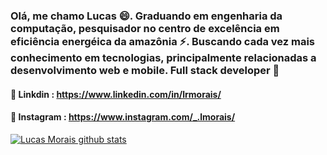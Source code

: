 ### Olá, me chamo Lucas 😄. Graduando em engenharia da computação, pesquisador no centro de excelência em eficiência energéica da amazônia ⚡. Buscando cada vez mais conhecimento em tecnologias, principalmente relacionadas a desenvolvimento web e mobile. Full stack developer 🌱
#### 💼 Linkdin : https://www.linkedin.com/in/lrmorais/
#### 🤳 Instagram : https://www.instagram.com/_.lmorais/

  [![Lucas Morais github stats](https://github-readme-stats.vercel.app/api?username=LRmorais&show_icons=true&theme=dracula)](https://github.com/brunopulis/github-readme-stats)


